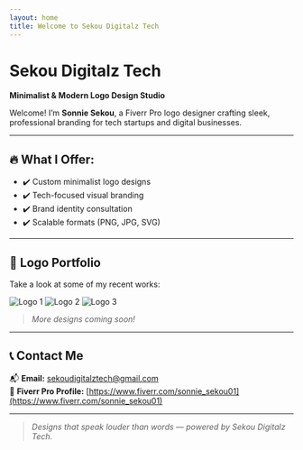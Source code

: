 ```yaml
---
layout: home
title: Welcome to Sekou Digitalz Tech
---
```


# Sekou Digitalz Tech  
**Minimalist & Modern Logo Design Studio**

Welcome! I’m **Sonnie Sekou**, a Fiverr Pro logo designer crafting sleek, professional branding for tech startups and digital businesses.

---

## 🔥 What I Offer:
- ✔️ Custom minimalist logo designs  
- ✔️ Tech-focused visual branding  
- ✔️ Brand identity consultation  
- ✔️ Scalable formats (PNG, JPG, SVG)

---

## 🎨 Logo Portfolio

Take a look at some of my recent works:

![Logo 1](assets/logos/Sonnie%20Logo%20Design%20(2).jpg)
![Logo 2](assets/logos/Sonnie%20Logo%20Design.png)
![Logo 3](assets/logos/Sonnie%20Logo%20Design.jpg)

> *More designs coming soon!*

---

## 📞 Contact Me

📬 **Email:** sekoudigitalztech@gmail.com  
💼 **Fiverr Pro Profile:** [https://www.fiverr.com/sonnie_sekou01](https://www.fiverr.com/sonnie_sekou01)

---

> _Designs that speak louder than words — powered by Sekou Digitalz Tech._
